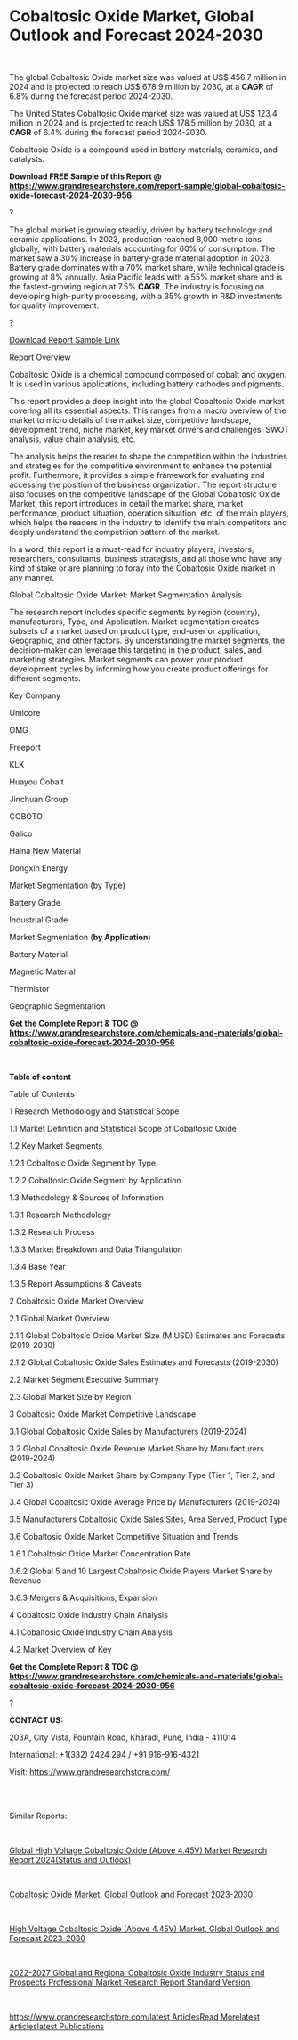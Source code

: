 <h1>Cobaltosic Oxide Market, Global Outlook and Forecast 2024-2030</h1><br/><p>The global Cobaltosic Oxide market size was valued at US$ 456.7 million in 2024 and is projected to reach US$ 678.9 million by 2030, at a <strong>CAGR</strong> of 6.8% during the forecast period 2024-2030.</p>
 
 
 
 <p>The United States Cobaltosic Oxide market size was valued at US$ 123.4 million in 2024 and is projected to reach US$ 178.5 million by 2030, at a <strong>CAGR</strong> of 6.4% during the forecast period 2024-2030.</p>
 
 
 
 <p>Cobaltosic Oxide is a compound used in battery materials, ceramics, and catalysts.</p>
 
 
 
 <div><b>Download FREE Sample of this Report @ <a href="https://www.grandresearchstore.com/report-sample/global-cobaltosic-oxide-forecast-2024-2030-956">https://www.grandresearchstore.com/report-sample/global-cobaltosic-oxide-forecast-2024-2030-956</a></b></div>
 
 
 
 <p>? </p>
 
 
 
 <p>The global market is growing steadily, driven by battery technology and ceramic applications. In 2023, production reached 8,000 metric tons globally, with battery materials accounting for 60% of consumption. The market saw a 30% increase in battery-grade material adoption in 2023. Battery grade dominates with a 70% market share, while technical grade is growing at 8% annually. Asia Pacific leads with a 55% market share and is the fastest-growing region at 7.5% <strong>CAGR</strong>. The industry is focusing on developing high-purity processing, with a 35% growth in R&D investments for quality improvement.</p>
 
 
 
 <p>? </p>
 
 
 
 <p><a href="https://www.grandresearchstore.com/mr-admin/report-sample/global-cobaltosic-oxide-forecast-2024-2030-956">Download Report Sample Link</a></p>
 
 
 
 <p>Report Overview</p>
 
 
 
 <p>Cobaltosic Oxide is a chemical compound composed of cobalt and oxygen. It is used in various applications, including battery cathodes and pigments.</p>
 
 
 
 <p>This report provides a deep insight into the global Cobaltosic Oxide market covering all its essential aspects. This ranges from a macro overview of the market to micro details of the market size, competitive landscape, development trend, niche market, key market drivers and challenges, SWOT analysis, value chain analysis, etc.</p>
 
 
 
 <p>The analysis helps the reader to shape the competition within the industries and strategies for the competitive environment to enhance the potential profit. Furthermore, it provides a simple framework for evaluating and accessing the position of the business organization. The report structure also focuses on the competitive landscape of the Global Cobaltosic Oxide Market, this report introduces in detail the market share, market performance, product situation, operation situation, etc. of the main players, which helps the readers in the industry to identify the main competitors and deeply understand the competition pattern of the market.</p>
 
 
 
 <p>In a word, this report is a must-read for industry players, investors, researchers, consultants, business strategists, and all those who have any kind of stake or are planning to foray into the Cobaltosic Oxide market in any manner.</p>
 
 
 
 <p>Global Cobaltosic Oxide Market: Market Segmentation Analysis</p>
 
 
 
 <p>The research report includes specific segments by region (country), manufacturers, Type, and Application. Market segmentation creates subsets of a market based on product type, end-user or application, Geographic, and other factors. By understanding the market segments, the decision-maker can leverage this targeting in the product, sales, and marketing strategies. Market segments can power your product development cycles by informing how you create product offerings for different segments.</p>
 
 
 
 <p>Key Company</p>
 
 
 
 <p>Umicore</p>
 
 
 
 <p>OMG</p>
 
 
 
 <p>Freeport</p>
 
 
 
 <p>KLK</p>
 
 
 
 <p>Huayou Cobalt</p>
 
 
 
 <p>Jinchuan Group</p>
 
 
 
 <p>COBOTO</p>
 
 
 
 <p>Galico</p>
 
 
 
 <p>Haina New Material</p>
 
 
 
 <p>Dongxin Energy</p>
 
 
 
 <p>Market Segmentation (by Type)</p>
 
 
 
 <p>Battery Grade</p>
 
 
 
 <p>Industrial Grade</p>
 
 
 
 <p>Market Segmentation (<strong>by Application</strong>)</p>
 
 
 
 <p>Battery Material</p>
 
 
 
 <p>Magnetic Material</p>
 
 
 
 <p>Thermistor</p>
 
 
 
 <p>Geographic Segmentation</p>
 
 
 
 <div><b>Get the Complete Report & TOC @ <a href="https://www.grandresearchstore.com/chemicals-and-materials/global-cobaltosic-oxide-forecast-2024-2030-956">https://www.grandresearchstore.com/chemicals-and-materials/global-cobaltosic-oxide-forecast-2024-2030-956</a></b></div>
 
 
 
 <p><br />
 
 <b>Table of content</b></p>
 
 
 
 <p>Table of Contents<br />
 
 1 Research Methodology and Statistical Scope<br />
 
 1.1 Market Definition and Statistical Scope of Cobaltosic Oxide<br />
 
 1.2 Key Market Segments<br />
 
 1.2.1 Cobaltosic Oxide Segment by Type<br />
 
 1.2.2 Cobaltosic Oxide Segment by Application<br />
 
 1.3 Methodology & Sources of Information<br />
 
 1.3.1 Research Methodology<br />
 
 1.3.2 Research Process<br />
 
 1.3.3 Market Breakdown and Data Triangulation<br />
 
 1.3.4 Base Year<br />
 
 1.3.5 Report Assumptions & Caveats<br />
 
 2 Cobaltosic Oxide Market Overview<br />
 
 2.1 Global Market Overview<br />
 
 2.1.1 Global Cobaltosic Oxide Market Size (M USD) Estimates and Forecasts (2019-2030)<br />
 
 2.1.2 Global Cobaltosic Oxide Sales Estimates and Forecasts (2019-2030)<br />
 
 2.2 Market Segment Executive Summary<br />
 
 2.3 Global Market Size by Region<br />
 
 3 Cobaltosic Oxide Market Competitive Landscape<br />
 
 3.1 Global Cobaltosic Oxide Sales by Manufacturers (2019-2024)<br />
 
 3.2 Global Cobaltosic Oxide Revenue Market Share by Manufacturers (2019-2024)<br />
 
 3.3 Cobaltosic Oxide Market Share by Company Type (Tier 1, Tier 2, and Tier 3)<br />
 
 3.4 Global Cobaltosic Oxide Average Price by Manufacturers (2019-2024)<br />
 
 3.5 Manufacturers Cobaltosic Oxide Sales Sites, Area Served, Product Type<br />
 
 3.6 Cobaltosic Oxide Market Competitive Situation and Trends<br />
 
 3.6.1 Cobaltosic Oxide Market Concentration Rate<br />
 
 3.6.2 Global 5 and 10 Largest Cobaltosic Oxide Players Market Share by Revenue<br />
 
 3.6.3 Mergers & Acquisitions, Expansion<br />
 
 4 Cobaltosic Oxide Industry Chain Analysis<br />
 
 4.1 Cobaltosic Oxide Industry Chain Analysis<br />
 
 4.2 Market Overview of Key</p>
 
 
 
 <div><b>Get the Complete Report & TOC @ <a href="https://www.grandresearchstore.com/chemicals-and-materials/global-cobaltosic-oxide-forecast-2024-2030-956">https://www.grandresearchstore.com/chemicals-and-materials/global-cobaltosic-oxide-forecast-2024-2030-956</a></b></div>
 
 
 
 <p>? </p>
 
 
 
 <p><b>CONTACT US:</b><br />
 
 203A, City Vista, Fountain Road, Kharadi, Pune, India - 411014<br />
 
 International: +1(332) 2424 294 / +91 916-916-4321<br />
 
 Visit: <a href="https://www.grandresearchstore.com/">https://www.grandresearchstore.com/</a><br />
 
 <br />
 
 <br />
 
 Similar Reports:<br />
 
 <br />
 
 <a href="https://www.grandresearchstore.com/chemicals-and-materials/global-high-voltage-cobaltosic-oxide-2024-919">Global High Voltage Cobaltosic Oxide (Above 4.45V) Market Research Report 2024(Status and Outlook)</a><br />
 
 <br />
 
 <a href="https://www.grandresearchstore.com/chemicals-and-materials/global-cobaltosic-oxide-forecast-2023-2030-611">Cobaltosic Oxide Market, Global Outlook and Forecast 2023-2030</a><br />
 
 <br />
 
 <a href="https://www.grandresearchstore.com/chemicals-and-materials/global-high-voltage-cobaltosic-oxide-forecast-2023-2030-959">High Voltage Cobaltosic Oxide (Above 4.45V) Market, Global Outlook and Forecast 2023-2030</a><br />
 
 <br />
 
 <a href="https://www.grandresearchstore.com/chemicals-and-materials/global-regional-cobaltosic-oxide-2022-2027-252">2022-2027 Global and Regional Cobaltosic Oxide Industry Status and Prospects Professional Market Research Report Standard Version</a><br />
 
 <br />
 
 <a href="https://gyeongbokgung.com">https://www.grandresearchstore.com/</a><a href="https://hallyeomaritime.com">latest Articles</a><a href="https://jingwansa.com">Read More</a><a href="https://nguoiviet.jp/">latest Articles</a><a href="https://www.intelmarketresearch.com/">latest Publications</a></p>